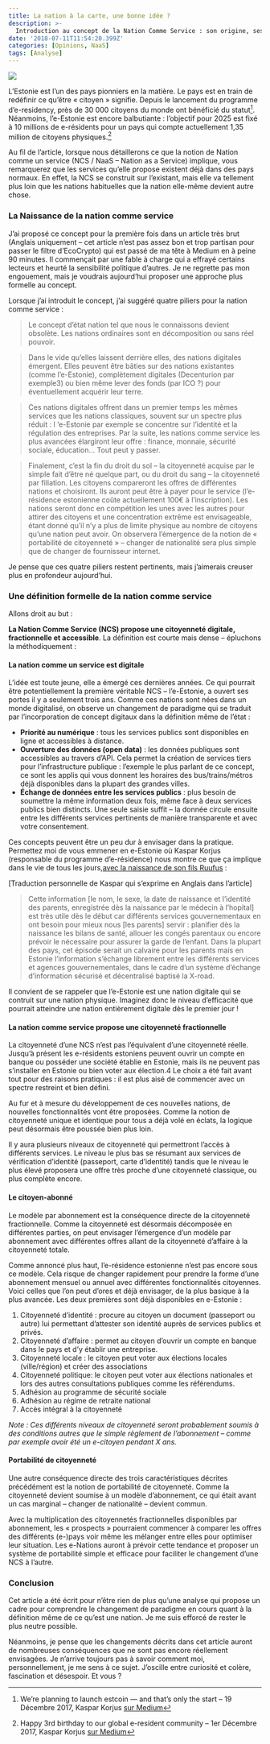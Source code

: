 ```yaml
---
title: La nation à la carte, une bonne idée ? 
description: >-
  Introduction au concept de la Nation Comme Service : son origine, ses enjeux et ses conséquences.
date: '2018-07-11T11:54:20.399Z'
categories: [Opinions, NaaS]
tags: [Analyse]
---
```


![](/img/2018/naas/cover.jpeg)

L’Estonie est l’un des pays pionniers en la matière. Le pays est en train de redéfinir ce qu’être « citoyen » signifie. Depuis le lancement du programme d’e-residency, près de 30 000 citoyens du monde ont bénéficié du statut[^1]. Néanmoins, l’e-Estonie est encore balbutiante : l’objectif pour 2025 est fixé à 10 millions de e-résidents pour un pays qui compte actuellement 1,35 million de citoyens physiques.[^2]

Au fil de l’article, lorsque nous détaillerons ce que la notion de Nation comme un service (NCS / NaaS – Nation as a Service) implique, vous remarquerez que les services qu’elle propose existent déjà dans des pays normaux. En effet, la NCS se construit sur l’existant, mais elle va tellement plus loin que les nations habituelles que la nation elle-même devient autre chose.

### La Naissance de la nation comme service

J’ai proposé ce concept pour la première fois dans un article très brut (Anglais uniquement – cet article n’est pas assez bon et trop partisan pour passer le filtre d’EcoCrypto) qui est passé de ma tête à Medium en à peine 90 minutes. Il commençait par une fable à charge qui a effrayé certains lecteurs et heurté la sensibilité politique d’autres. Je ne regrette pas mon engouement, mais je voudrais aujourd’hui proposer une approche plus formelle au concept.

Lorsque j’ai introduit le concept, j’ai suggéré quatre piliers pour la nation comme service :
> Le concept d’état nation tel que nous le connaissons devient obsolète. Les nations ordinaires sont en décomposition ou sans réel pouvoir.

> Dans le vide qu’elles laissent derrière elles, des nations digitales émergent. Elles peuvent être bâties sur des nations existantes (comme l’e-Estonie), complètement digitales (Decenturion par exemple3) ou bien même lever des fonds (par ICO ?) pour éventuellement acquérir leur terre.

> Ces nations digitales offrent dans un premier temps les mêmes services que les nations classiques, souvent sur un spectre plus réduit : l ‘e-Estonie par exemple se concentre sur l’identité et la régulation des entreprises. Par la suite, les nations comme service les plus avancées élargiront leur offre : finance, monnaie, sécurité sociale, éducation… Tout peut y passer.

> Finalement, c’est la fin du droit du sol – la citoyenneté acquise par le simple fait d’être né quelque part, ou du droit du sang – la citoyenneté par filiation. Les citoyens compareront les offres de différentes nations et choisiront. Ils auront peut être à payer pour le service (l’e-résidence estonienne coûte actuellement 100€ à l’inscription). Les nations seront donc en compétition les unes avec les autres pour attirer des citoyens et une concentration extrême est envisageable, étant donné qu’il n’y a plus de limite physique au nombre de citoyens qu’une nation peut avoir. On observera l’émergence de la notion de « portabilité de citoyenneté » – changer de nationalité sera plus simple que de changer de fournisseur internet.

Je pense que ces quatre piliers restent pertinents, mais j’aimerais creuser plus en profondeur aujourd’hui.

### Une définition formelle de la nation comme service

Allons droit au but :

**La Nation Comme Service (NCS) propose une citoyenneté digitale, fractionnelle et accessible**. La définition est courte mais dense – épluchons la méthodiquement :

#### La nation comme un service est digitale

L’idée est toute jeune, elle a émergé ces dernières années. Ce qui pourrait être potentiellement la première véritable NCS – l’e-Estonie, a ouvert ses portes il y a seulement trois ans. Comme ces nations sont nées dans un monde digitalisé, on observe un changement de paradigme qui se traduit par l’incorporation de concept digitaux dans la définition même de l’état :


- **Priorité au numérique** : tous les services publics sont disponibles en ligne et accessibles à distance.
- **Ouverture des données (open data)** : les données publiques sont accessibles au travers d’API. Cela permet la création de services tiers pour l’infrastructure publique : l’exemple le plus parlant de ce concept, ce sont les applis qui vous donnent les horaires des bus/trains/métros déjà disponibles dans la plupart des grandes villes.
- **Échange de données entre les services publics** : plus besoin de soumettre la même information deux fois, même face à deux services publics bien distincts. Une seule saisie suffit – la donnée circule ensuite entre les différents services pertinents de manière transparente et avec votre consentement.

Ces concepts peuvent être un peu dur à envisager dans la pratique. Permettez moi de vous emmener en e-Estonie où Kaspar Korjus (responsable du programme d’e-résidence) nous montre ce que ça implique dans le vie de tous les jours,[avec la naissance de son fils Ruufus](https://medium.com/e-residency-blog/what-is-a-nation-children-born-today-will-grow-up-with-a-radically-different-answer-b31f14403c3c) :

[Traduction personnelle de Kaspar qui s’exprime en Anglais dans l’article] 

> Cette information [le nom, le sexe, la date de naissance et l’identité des parents, enregistrée dès la naissance par le médecin à l’hopital] est très utile dès le début car différents services gouvernementaux en ont besoin pour mieux nous [les parents] servir : planifier dès la naissance les bilans de santé, allouer les congés parentaux ou encore prévoir le nécessaire pour assurer la garde de l’enfant. Dans la plupart des pays, cet épisode serait un calvaire pour les parents mais en Estonie l’information s’échange librement entre les différents services et agences gouvernementales, dans le cadre d’un système d’échange d’information sécurisé et décentralisé baptisé la X-road.

Il convient de se rappeler que l’e-Estonie est une nation digitale qui se contruit sur une nation physique. Imaginez donc le niveau d’efficacité que pourrait atteindre une nation entièrement digitale dès le premier jour !

#### La nation comme service propose une citoyenneté fractionnelle

La citoyenneté d’une NCS n’est pas l’équivalent d’une citoyenneté réelle. Jusqu’à présent les e-résidents estoniens peuvent ouvrir un compte en banque ou posséder une société établie en Estonie, mais ils ne peuvent pas s’installer en Estonie ou bien voter aux élection.4 Le choix a été fait avant tout pour des raisons pratiques : il est plus aisé de commencer avec un spectre restreint et bien défini.

Au fur et à mesure du développement de ces nouvelles nations, de nouvelles fonctionnalités vont être proposées. Comme la notion de citoyenneté unique et identique pour tous a déjà volé en éclats, la logique peut désormais être poussée bien plus loin.

Il y aura plusieurs niveaux de citoyenneté qui permettront l’accès à différents services. Le niveau le plus bas se résumant aux services de vérification d’identité (passeport, carte d’identité) tandis que le niveau le plus élevé proposera une offre très proche d’une citoyenneté classique, ou plus complète encore.

#### Le citoyen-abonné

Le modèle par abonnement est la conséquence directe de la citoyenneté fractionnelle. Comme la citoyenneté est désormais décomposée en différentes parties, on peut envisager l’émergence d’un modèle par abonnement avec différentes offres allant de la citoyenneté d’affaire à la citoyenneté totale.

Comme annoncé plus haut, l’e-résidence estonienne n’est pas encore sous ce modèle. Cela risque de changer rapidement pour prendre la forme d’une abonnement mensuel ou annuel avec différentes fonctionnalités citoyennes. Voici celles que l’on peut d’ores et déjà envisager, de la plus basique à la plus avancée. Les deux premières sont déjà disponibles en e-Estonie :


1. Citoyenneté d’identité : procure au citoyen un document (passeport ou autre) lui permettant d’attester son identité auprès de services publics et privés.
2. Citoyenneté d’affaire : permet au citoyen d’ouvrir un compte en banque dans le pays et d’y établir une entreprise.
3. Citoyenneté locale : le citoyen peut voter aux élections locales (ville/région) et créer des associations
4. Citoyenneté politique: le citoyen peut voter aux élections nationales et lors des autres consultations publiques comme les référendums.
5. Adhésion au programme de sécurité sociale
6. Adhésion au régime de retraite national
7. Accès intégral à la citoyenneté

*Note : Ces différents niveaux de citoyenneté seront probablement soumis à des conditions autres que le simple règlement de l’abonnement – comme par exemple avoir été un e-citoyen pendant X ans.*

#### Portabilité de citoyenneté

Une autre conséquence directe des trois caractéristiques décrites précédément est la notion de portabilité de citoyenneté. Comme la citoyenneté devient soumise à un modèle d’abonnement, ce qui était avant un cas marginal – changer de nationalité – devient commun.

Avec la multiplication des citoyennetés fractionnelles disponibles par abonnement, les « prospects » pourraient commencer à comparer les offres des différents (e-)pays voir même les mélanger entre elles pour optimiser leur situation. Les e-Nations auront à prévoir cette tendance et proposer un système de portabilité simple et efficace pour faciliter le changement d’une NCS à l’autre.

### Conclusion

Cet article a été écrit pour n’être rien de plus qu’une analyse qui propose un cadre pour comprendre le changement de paradigme en cours quant à la définition même de ce qu’est une nation. Je me suis efforcé de rester le plus neutre possible.

Néanmoins, je pense que les changements décrits dans cet article auront de nombreuses conséquences que ne sont pas encore réellement envisagées. Je n’arrive toujours pas à savoir comment moi, personnellement, je me sens à ce sujet. J’oscille entre curiosité et colère, fascination et désespoir. Et vous ?

[^1]: We’re planning to launch estcoin — and that’s only the start – 19 Décembre 2017, Kaspar Korjus [sur Medium](https://medium.com/e-residency-blog/were-planning-to-launch-estcoin-and-that-s-only-the-start-310aba7f3790)

[^2]: Happy 3rd birthday to our global e-resident community – 1er Décembre 2017, Kaspar Korjus [sur Medium](https://medium.com/@kaspar.korjus/happy-3rd-birthday-to-our-global-e-resident-community-7143adc73994)